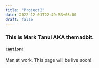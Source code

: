 ```yaml
---
title: "Project2"
date: 2022-12-01T22:49:53+03:00
draft: false
---
```


### This is Mark Tanui AKA themadbit.

#### ```Caution!``` 
Man at work. This page will be live soon!